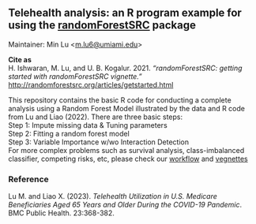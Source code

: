 ## Telehealth analysis: an R program example for using the [randomForestSRC](https://www.randomforestsrc.org/index.html) package

Maintainer: Min Lu \<m.lu6@umiami.edu\>

**Cite as**<br>
H. Ishwaran, M. Lu, and U. B. Kogalur. 2021. *“randomForestSRC: getting started with randomForestSRC vignette.”* http://randomforestsrc.org/articles/getstarted.html

This repository contains the basic R code for conducting a complete analysis using a Random Forest Model illustrated by the data and R code from Lu and Liao (2022). There are three basic steps:<br>
Step 1: Impute missing data & Tuning parameters <br>
Step 2: Fitting a random forest model <br>
Step 3: Variable Importance w/wo Interaction Detection <br>
For more complex problems such as survival analysis, class-imbalanced classifier, competing risks, etc, please check our [workflow](https://www.randomforestsrc.org/articles/getstarted.html#workflow) and [vegnettes](https://www.randomforestsrc.org/articles/)

### Reference<br>
Lu M. and Liao X. (2023). *Telehealth Utilization in U.S. Medicare Beneficiaries Aged 65 Years and Older During the COVID-19 Pandemic*. BMC Public Health. 23:368-382. 
